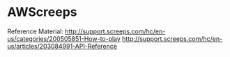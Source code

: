 # AWScreeps

Reference Material:
http://support.screeps.com/hc/en-us/categories/200505851-How-to-play
http://support.screeps.com/hc/en-us/articles/203084991-API-Reference
